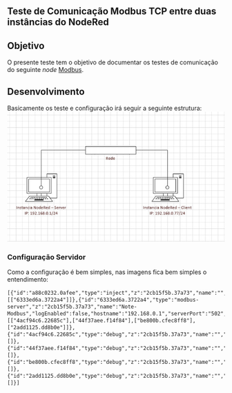 ## Teste de Comunicação Modbus TCP entre duas instâncias do NodeRed


## Objetivo

O presente teste tem o objetivo de documentar os testes de comunicação do seguinte *node* [Modbus](https://flows.nodered.org/node/node-red-contrib-modbus).

## Desenvolvimento

Basicamente os teste e configuração irá seguir a seguinte estrutura:
<img src="https://github.com/dedynobre/comunicacao-modbus-tcp-com-node-red/blob/master/images/nodered-com-01.jpg"/></br>


### Configuração Servidor

Como a configuração é bem simples, nas imagens fica bem simples o entendimento:
```
[{"id":"a88c0232.0afee","type":"inject","z":"2cb15f5b.37a73","name":"","topic":"","payload":"","payloadType":"date","repeat":"","crontab":"","once":false,"onceDelay":0.1,"x":200,"y":100,"wires":[["6333ed6a.3722a4"]]},{"id":"6333ed6a.3722a4","type":"modbus-server","z":"2cb15f5b.37a73","name":"Note-Modbus","logEnabled":false,"hostname":"192.168.0.1","serverPort":"502","responseDelay":100,"delayUnit":"ms","coilsBufferSize":10000,"holdingBufferSize":10000,"inputBufferSize":10000,"discreteBufferSize":10000,"showErrors":false,"x":480,"y":100,"wires":[["4acf94c6.22685c"],["44f37aee.f14f84"],["be800b.cfec8ff8"],["2add1125.dd8b0e"]]},{"id":"4acf94c6.22685c","type":"debug","z":"2cb15f5b.37a73","name":"","active":true,"tosidebar":true,"console":false,"tostatus":false,"complete":"false","x":710,"y":40,"wires":[]},{"id":"44f37aee.f14f84","type":"debug","z":"2cb15f5b.37a73","name":"","active":true,"tosidebar":true,"console":false,"tostatus":false,"complete":"false","x":710,"y":80,"wires":[]},{"id":"be800b.cfec8ff8","type":"debug","z":"2cb15f5b.37a73","name":"","active":true,"tosidebar":true,"console":false,"tostatus":false,"complete":"false","x":710,"y":120,"wires":[]},{"id":"2add1125.dd8b0e","type":"debug","z":"2cb15f5b.37a73","name":"","active":true,"tosidebar":true,"console":false,"tostatus":false,"complete":"false","x":710,"y":160,"wires":[]}]
```
